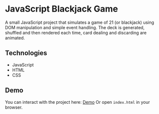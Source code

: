 # JavaScript Blackjack Game
A small JavaScript project that simulates a game of 21 (or blackjack) using DOM manipulation and simple event handling. The deck is generated, shuffled and then rendered each time, card dealing and discarding are animated.

## Technologies
- JavaScript
- HTML
- CSS

## Demo
You can interact with the project here: [Demo](https://kyrylokolesnyk.github.io/JS-Blackjack-Game/)
Or open `index.html` in your browser.
